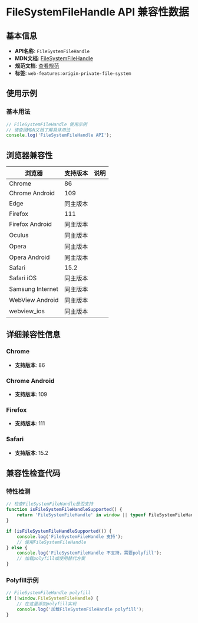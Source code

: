 # FileSystemFileHandle API 兼容性数据

## 基本信息

- **API名称**: `FileSystemFileHandle`
- **MDN文档**: [FileSystemFileHandle](https://developer.mozilla.org/docs/Web/API/FileSystemFileHandle)
- **规范文档**: [查看规范](https://fs.spec.whatwg.org/#api-filesystemfilehandle)
- **标签**: `web-features:origin-private-file-system`

## 使用示例

### 基本用法

```javascript
// FileSystemFileHandle 使用示例
// 请查阅MDN文档了解具体用法
console.log('FileSystemFileHandle API');
```

## 浏览器兼容性

| 浏览器 | 支持版本 | 说明 |
|--------|----------|------|
| Chrome | 86 |  |
| Chrome Android | 109 |  |
| Edge | 同主版本 |  |
| Firefox | 111 |  |
| Firefox Android | 同主版本 |  |
| Oculus | 同主版本 |  |
| Opera | 同主版本 |  |
| Opera Android | 同主版本 |  |
| Safari | 15.2 |  |
| Safari iOS | 同主版本 |  |
| Samsung Internet | 同主版本 |  |
| WebView Android | 同主版本 |  |
| webview_ios | 同主版本 |  |

## 详细兼容性信息

### Chrome

- **支持版本**: 86

### Chrome Android

- **支持版本**: 109

### Firefox

- **支持版本**: 111

### Safari

- **支持版本**: 15.2

## 兼容性检查代码

### 特性检测

```javascript
// 检查FileSystemFileHandle是否支持
function isFileSystemFileHandleSupported() {
    return 'FileSystemFileHandle' in window || typeof FileSystemFileHandle !== 'undefined';
}

if (isFileSystemFileHandleSupported()) {
    console.log('FileSystemFileHandle 支持');
    // 使用FileSystemFileHandle
} else {
    console.log('FileSystemFileHandle 不支持，需要polyfill');
    // 加载polyfill或使用替代方案
}
```

### Polyfill示例

```javascript
// FileSystemFileHandle polyfill
if (!window.FileSystemFileHandle) {
    // 在这里添加polyfill实现
    console.log('加载FileSystemFileHandle polyfill');
}
```

